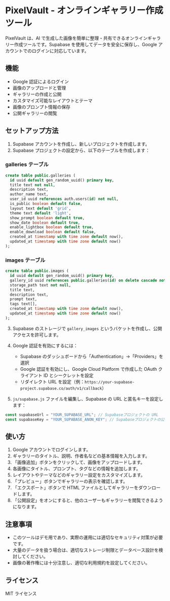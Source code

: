 # PixelVault - オンラインギャラリー作成ツール

PixelVault は、AI で生成した画像を簡単に整理・共有できるオンラインギャラリー作成ツールです。Supabase を使用してデータを安全に保存し、Google アカウントでのログインに対応しています。

## 機能

- Google 認証によるログイン
- 画像のアップロードと管理
- ギャラリーの作成と公開
- カスタマイズ可能なレイアウトとテーマ
- 画像のプロンプト情報の保存
- 公開ギャラリーの閲覧

## セットアップ方法

1. Supabase アカウントを作成し、新しいプロジェクトを作成します。
2. Supabase プロジェクトの設定から、以下のテーブルを作成します：

### galleries テーブル

```sql
create table public.galleries (
  id uuid default gen_random_uuid() primary key,
  title text not null,
  description text,
  author_name text,
  user_id uuid references auth.users(id) not null,
  is_public boolean default false,
  layout text default 'grid',
  theme text default 'light',
  show_prompt boolean default true,
  show_date boolean default true,
  enable_lightbox boolean default true,
  enable_download boolean default false,
  created_at timestamp with time zone default now(),
  updated_at timestamp with time zone default now()
);
```

### images テーブル

```sql
create table public.images (
  id uuid default gen_random_uuid() primary key,
  gallery_id uuid references public.galleries(id) on delete cascade not null,
  storage_path text not null,
  title text,
  description text,
  prompt text,
  tags text[],
  created_at timestamp with time zone default now(),
  updated_at timestamp with time zone default now()
);
```

3. Supabase のストレージで `gallery_images` というバケットを作成し、公開アクセスを許可します。

4. Google 認証を有効にするには：

   - Supabase のダッシュボードから「Authentication」→「Providers」を選択
   - Google 認証を有効にし、Google Cloud Platform で作成した OAuth クライアント ID とシークレットを設定
   - リダイレクト URL を設定（例：`https://your-supabase-project.supabase.co/auth/v1/callback`）

5. `js/supabase.js` ファイルを編集し、Supabase の URL と匿名キーを設定します：

```javascript
const supabaseUrl = "YOUR_SUPABASE_URL"; // Supabaseプロジェクトの URL
const supabaseKey = "YOUR_SUPABASE_ANON_KEY"; // Supabaseプロジェクトの公開キー
```

## 使い方

1. Google アカウントでログインします。
2. ギャラリーのタイトル、説明、作者名などの基本情報を入力します。
3. 「画像追加」ボタンをクリックして、画像をアップロードします。
4. 各画像にタイトル、プロンプト、タグなどの情報を追加します。
5. レイアウトやテーマなどのギャラリー設定をカスタマイズします。
6. 「プレビュー」ボタンでギャラリーの表示を確認します。
7. 「エクスポート」ボタンで HTML ファイルとしてギャラリーをダウンロードします。
8. 「公開設定」をオンにすると、他のユーザーもギャラリーを閲覧できるようになります。

## 注意事項

- このツールはデモ用であり、実際の運用には適切なセキュリティ対策が必要です。
- 大量のデータを扱う場合は、適切なストレージ制限とデータベース設計を検討してください。
- 画像の著作権には十分注意し、適切な利用規約を設定してください。

## ライセンス

MIT ライセンス
